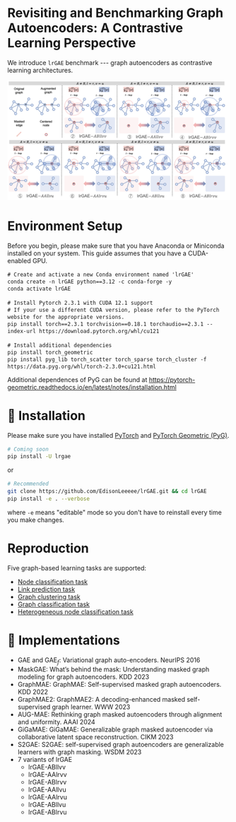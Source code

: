 # Revisiting and Benchmarking Graph Autoencoders: A Contrastive Learning Perspective

We introduce `lrGAE` benchmark --- graph autoencoders as contrastive learning architectures.

![](imgs/cases.png)


# Environment Setup
Before you begin, please make sure that you have Anaconda or Miniconda installed on your system. This guide assumes that you have a CUDA-enabled GPU.

```shell
# Create and activate a new Conda environment named 'lrGAE'
conda create -n lrGAE python==3.12 -c conda-forge -y
conda activate lrGAE

# Install Pytorch 2.3.1 with CUDA 12.1 support
# If your use a different CUDA version, please refer to the PyTorch website for the appropriate versions.
pip install torch==2.3.1 torchvision==0.18.1 torchaudio==2.3.1 --index-url https://download.pytorch.org/whl/cu121

# Install additional dependencies
pip install torch_geometric
pip install pyg_lib torch_scatter torch_sparse torch_cluster -f https://data.pyg.org/whl/torch-2.3.0+cu121.html
```
Additional dependences of PyG can be found at https://pytorch-geometric.readthedocs.io/en/latest/notes/installation.html

# 🚀 Installation
Please make sure you have installed [PyTorch](https://pytorch.org) and [PyTorch Geometric (PyG)](https://pytorch-geometric.readthedocs.io/en/latest/notes/installation.html).


```bash
# Coming soon
pip install -U lrgae
```

or

```bash
# Recommended
git clone https://github.com/EdisonLeeeee/lrGAE.git && cd lrGAE
pip install -e . --verbose
```

where `-e` means "editable" mode so you don't have to reinstall every time you make changes.

# Reproduction
Five graph-based learning tasks are supported:

+ [Node classification task](./examples/node_classification)
+ [Link prediction task](./examples/link_prediction)
+ [Graph clustering task](./examples/graph_clustering)
+ [Graph classification task](./examples/graph_classification)
+ [Heterogeneous node classification task](./examples/hetero_node_classification)

# 👀 Implementations
+ GAE and GAE$_f$: Variational graph auto-encoders. NeurIPS 2016 
+ MaskGAE: What’s behind the mask: Understanding masked graph modeling for graph autoencoders. KDD 2023
+ GraphMAE: GraphMAE: Self-supervised masked graph autoencoders. KDD 2022
+ GraphMAE2: GraphMAE2: A decoding-enhanced masked self-supervised graph learner. WWW 2023
+ AUG-MAE: Rethinking graph masked autoencoders through alignment and uniformity. AAAI 2024
+ GiGaMAE: GiGaMAE: Generalizable graph masked autoencoder via collaborative latent space reconstruction. CIKM 2023
+ S2GAE: S2GAE: self-supervised graph autoencoders are generalizable learners with graph masking. WSDM 2023
+ 7 variants of lrGAE
    + lrGAE-ABllvv
    + lrGAE-AAlrvv
    + lrGAE-ABlrvv
    + lrGAE-AAllvu
    + lrGAE-AAlrvu
    + lrGAE-ABllvu
    + lrGAE-ABlrvu
